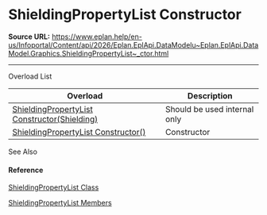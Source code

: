 # ShieldingPropertyList Constructor

**Source URL:** https://www.eplan.help/en-us/Infoportal/Content/api/2026/Eplan.EplApi.DataModelu~Eplan.EplApi.DataModel.Graphics.ShieldingPropertyList~_ctor.html

---

Overload List

| Overload | Description |
| --- | --- |
| [ShieldingPropertyList Constructor(Shielding)](Eplan.EplApi.DataModelu~Eplan.EplApi.DataModel.Graphics.ShieldingPropertyList~_ctor(Shielding).html) | Should be used internal only |
| [ShieldingPropertyList Constructor()](Eplan.EplApi.DataModelu~Eplan.EplApi.DataModel.Graphics.ShieldingPropertyList~_ctor().html) | Constructor |



See Also

#### Reference

[ShieldingPropertyList Class](Eplan.EplApi.DataModelu~Eplan.EplApi.DataModel.Graphics.ShieldingPropertyList.html)
  
[ShieldingPropertyList Members](Eplan.EplApi.DataModelu~Eplan.EplApi.DataModel.Graphics.ShieldingPropertyList_members.html)